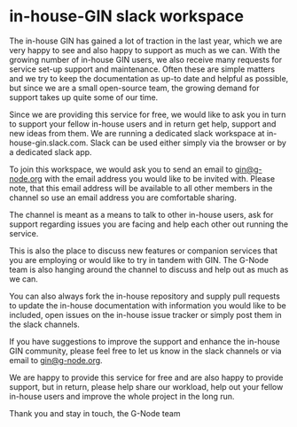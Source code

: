 # in-house-GIN slack workspace

The in-house GIN has gained a lot of traction in the last year, which we are very 
happy to see and also happy to support as much as we can. With the growing number of
in-house GIN users, we also receive many requests for service set-up support and 
maintenance. Often these are simple matters and we try to keep the documentation as
up-to date and helpful as possible, but since we are a small open-source team, the 
growing demand for support takes up quite some of our time.

Since we are providing this service for free, we would like to ask you in turn to support 
your fellow in-house users and in return get help, support and new ideas from them.
We are running a dedicated slack workspace at in-house-gin.slack.com. Slack can be used
either simply via the browser or by a dedicated slack app.

To join this workspace, we would ask you to send an email to gin@g-node.org with the 
email address you would like to be invited with. Please note, that this email address 
will be available to all other members in the channel so use an email address you are 
comfortable sharing.

The channel is meant as a means to talk to other in-house users, ask for support regarding 
issues you are facing and help each other out running the service.

This is also the place to discuss new features or companion services that you are employing 
or would like to try in tandem with GIN. The G-Node team is also hanging around the 
channel to discuss and help out as much as we can.

You can also always fork the in-house repository and supply pull requests to update
the in-house documentation with information you would like to be included, open issues
on the in-house issue tracker or simply post them in the slack channels.

If you have suggestions to improve the support and enhance the in-house GIN 
community, please feel free to let us know in the slack channels or via email to
gin@g-node.org.

We are happy to provide this service for free and are also happy to provide support,
but in return, please help share our workload, help out your fellow in-house users and 
improve the whole project in the long run.

Thank you and stay in touch,
the G-Node team
